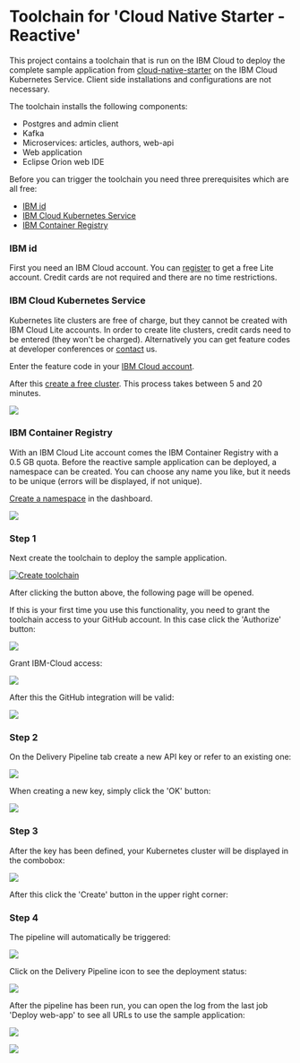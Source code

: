 # Toolchain for 'Cloud Native Starter - Reactive'

This project contains a toolchain that is run on the IBM Cloud to deploy the complete sample application from [cloud-native-starter](https://github.com/IBM/cloud-native-starter/tree/master/reactive) on the IBM Cloud Kubernetes Service. Client side installations and configurations are not necessary.

The toolchain installs the following components:

* Postgres and admin client
* Kafka
* Microservices: articles, authors, web-api
* Web application
* Eclipse Orion web IDE

Before you can trigger the toolchain you need three prerequisites which are all free:

* [IBM id](#ibm-id)
* [IBM Cloud Kubernetes Service](#ibm-cloud-kubernetes-service)
* [IBM Container Registry](#ibm-container-registry)

### IBM id

First you need an IBM Cloud account. You can [register](http://ibm.biz/nheidloff) to get a free Lite account. Credit cards are not required and there are no time restrictions.

### IBM Cloud Kubernetes Service

Kubernetes lite clusters are free of charge, but they cannot be created with IBM Cloud Lite accounts. In order to create lite clusters, credit cards need to be entered (they won't be charged). Alternatively you can get feature codes at developer conferences or [contact](https://cloud-native-starter.mybluemix.net/about) us. 

Enter the feature code in your [IBM Cloud account](https://cloud.ibm.com/account/settings).

After this [create a free cluster](https://cloud.ibm.com/kubernetes/catalog/cluster/create). This process takes between 5 and 20 minutes.

<kbd><img src="documentation/cluster.png" /></kbd>

### IBM Container Registry

With an IBM Cloud Lite account comes the IBM Container Registry with a 0.5 GB quota. Before the reactive sample application can be deployed, a namespace can be created. You can choose any name you like, but it needs to be unique (errors will be displayed, if not unique).

[Create a namespace](https://cloud.ibm.com/kubernetes/registry/main/namespaces) in the dashboard.

<kbd><img src="documentation/namespace.png" /></kbd>

### Step 1

Next create the toolchain to deploy the sample application.

[![Create toolchain](https://cloud.ibm.com/devops/graphics/create_toolchain_button.png)](https://cloud.ibm.com/devops/setup/deploy?repository=https%3A%2F%2Fgithub.com%2Fnheidloff%2Fcloud-native-starter-reactive-toolchain)

After clicking the button above, the following page will be opened. 

If this is your first time you use this functionality, you need to grant the toolchain access to your GitHub account. In this case click the 'Authorize' button:

<kbd><img src="https://raw.githubusercontent.com/nheidloff/cloud-native-starter-reactive-toolchain/master/documentation/Step1a-new.png" /></kbd>

Grant IBM-Cloud access:

<kbd><img src="https://raw.githubusercontent.com/nheidloff/cloud-native-starter-reactive-toolchain/master/documentation/Step1b-new.png" /></kbd>

After this the GitHub integration will be valid:

<kbd><img src="https://raw.githubusercontent.com/nheidloff/cloud-native-starter-reactive-toolchain/master/documentation/Step1c-new.png" /></kbd>

### Step 2

On the Delivery Pipeline tab create a new API key or refer to an existing one:

<kbd><img src="https://raw.githubusercontent.com/nheidloff/cloud-native-starter-reactive-toolchain/master/documentation/Step2a-new.png" /></kbd>

When creating a new key, simply click the 'OK' button:

<kbd><img src="https://raw.githubusercontent.com/nheidloff/cloud-native-starter-reactive-toolchain/master/documentation/Step2b-new.png" /></kbd>

### Step 3

After the key has been defined, your Kubernetes cluster will be displayed in the combobox:

<kbd><img src="https://raw.githubusercontent.com/nheidloff/cloud-native-starter-reactive-toolchain/master/documentation/Step3-new.png" /></kbd>

After this click the 'Create' button in the upper right corner:

### Step 4

The pipeline will automatically be triggered:

<kbd><img src="documentation/Step4a.png" /></kbd>

Click on the Delivery Pipeline icon to see the deployment status:

<kbd><img src="documentation/Step4b.png" /></kbd>

After the pipeline has been run, you can open the log from the last job 'Deploy web-app' to see all URLs to use the sample application:

<kbd><img src="documentation/Step4c.png" /></kbd>

<kbd><img src="documentation/Step4d.png" /></kbd>
